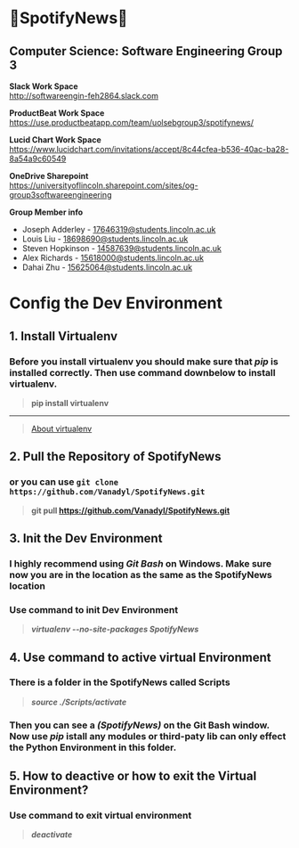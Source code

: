 # :newspaper:SpotifyNews:musical_note:
## Computer Science: Software Engineering Group 3

**Slack Work Space**  
http://softwareengin-feh2864.slack.com

**ProductBeat Work Space**  
https://use.productbeatapp.com/team/uolsebgroup3/spotifynews/

**Lucid Chart Work Space**  
https://www.lucidchart.com/invitations/accept/8c44cfea-b536-40ac-ba28-8a54a9c60549

**OneDrive Sharepoint**  
https://universityoflincoln.sharepoint.com/sites/og-group3softwareengineering

**Group Member info**
* Joseph Adderley  - 17646319@students.lincoln.ac.uk  
* Louis Liu        - 18698690@students.lincoln.ac.uk  
* Steven Hopkinson - 14587639@students.lincoln.ac.uk  
* Alex Richards    - 15618000@students.lincoln.ac.uk  
* Dahai Zhu        - 15625064@students.lincoln.ac.uk


<!--
 * @Description: 
 * @Version: 
 * @Auther: XQING
 * @Date: 2019-11-11 22:49:00
 * @LastEditors: XQING
 * @LastEditTime: 2019-11-11 23:14:52
 * @Software: VSCode
 -->
# Config the Dev Environment

## 1. Install Virtualenv  
### Before you install virtualenv you should make sure that ***pip*** is installed correctly. Then use command downbelow to install virtualenv.
>**pip install virtualenv**
---
>[About virtualenv](https://www.google.com/search?q=virtualenv)

## 2. Pull the Repository of SpotifyNews
### or you can use `git clone https://github.com/Vanadyl/SpotifyNews.git`
> **git pull https://github.com/Vanadyl/SpotifyNews.git**

## 3. Init the Dev Environment
### I highly recommend using ***Git Bash*** on Windows. Make sure now you are in the location as the same as the SpotifyNews location  
### Use command to init Dev Environment
>***virtualenv --no-site-packages SpotifyNews***
## 4. Use command to active virtual Environment
### There is a folder in the SpotifyNews called Scripts
>***source ./Scripts/activate***

### Then you can see a ***(SpotifyNews)*** on the Git Bash window. Now use ***pip*** istall any modules or third-paty lib can only effect the Python Environment in this folder.

## 5. How to deactive or how to exit the Virtual Environment?
### Use command to exit virtual environment
>***deactivate***
